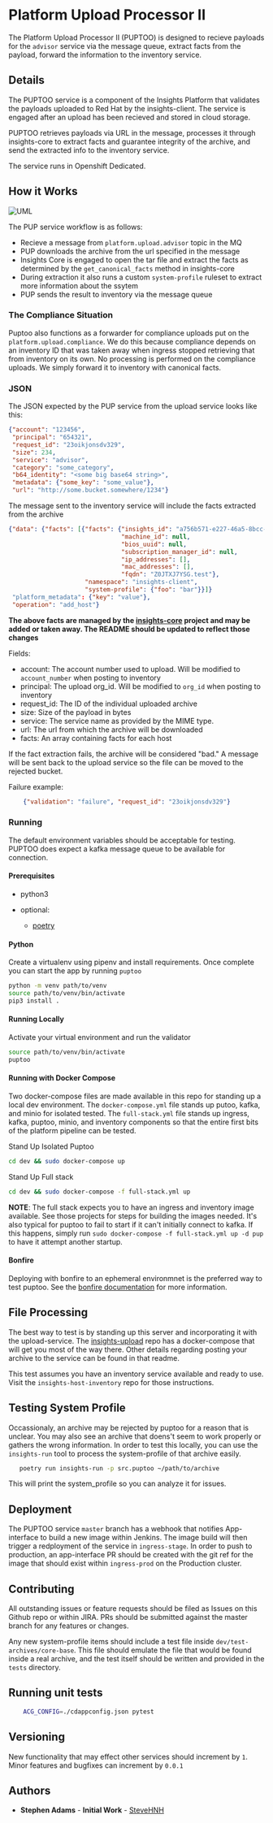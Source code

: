 # Platform Upload Processor II

The Platform Upload Processor II (PUPTOO) is designed to recieve payloads for the `advisor` service
via the message queue, extract facts from the payload, forward the information to the inventory
service.

## Details

The PUPTOO service is a component of the Insights Platform that validates the payloads uploaded
to Red Hat by the insights-client. The service is engaged after an upload has been recieved and stored in
cloud storage.

PUPTOO retrieves payloads via URL in the message, processes it through
insights-core to extract facts and guarantee integrity of the archive, and send the extracted info to the inventory service.

The service runs in Openshift Dedicated.

## How it Works

![UML](http://www.plantuml.com/plantuml/png/VLB1Rjim3BtxAmZlkWJhslKG344FMuv3W66dfZ1acOwvoP8dKSco8Fy-KQxHT4MYGmA_zqG-FkeXiF8SUrCmiK5O_rZ3sZkD8P3TmiguVO4sSGSOZEBM-NuU1-DKCrVDZeBpb-YTCjGe9cUB8RKWJOEo34CSsBatbyZk4kJyOTwvmAcrJmvUNUngAYvOc2t7gWlemxRuvXZ1qxPZSEqbrmiubXv_HmnSKLCke5IrRcu-tjwLxpUsL5gxQ5dm3t9kCZfuikB622xQJ_SP3_GN1PB_YcnL7nZ3oA3VaSvaWp9N3WGcM2HQCMxJuA9foI1CG6QZpytgg7yXL_8bQ7r_broF6MPQ1Jo3gi0-HPYbFR9g5AiaEvuszbICKRr4ziNjhIGJG7dTqGwXzQxVsE-tC7PzS-Fh7_PASu0s_ufykhknU-8Eo0R9FyoqyrWemn2Yrh9HI6UgTttvUPbP_tgXaujZ-JpMux7CHlA4EVH3OEohmJl9CyEd9o6cXjLPA9zTganMcIgrgtu6PvUd0ar0Q1MPwF7CykCxUGkhrPDul_JQ__Dji3stVVtPlLGHwjb0cVpOfhYUrcpPrJIsVaZgs9j_ "PUPToo Processing Flow")

The PUP service workflow is as follows:

- Recieve a message from `platform.upload.advisor` topic in the MQ
- PUP downloads the archive from the url specified in the message
- Insights Core is engaged to open the tar file and extract the facts as determined by the `get_canonical_facts` method in insights-core
- During extraction it also runs a custom `system-profile` ruleset to extract more information about the ssytem
- PUP sends the result to inventory via the message queue

### The Compliance Situation

Puptoo also functions as a forwarder for compliance uploads put on the `platform.upload.compliance`. We do this because
compliance depends on an inventory ID that was taken away when ingress stopped retrieving that from inventory on its own. No processing
is performed on the compliance uploads. We simply forward it to inventory with canonical facts.

### JSON

The JSON expected by the PUP service from the upload service looks like this:

```json
{"account": "123456",
 "principal": "654321",
 "request_id": "23oikjonsdv329",
 "size": 234,
 "service": "advisor",
 "category": "some_category",
 "b64_identity": "<some big base64 string>",
 "metadata": {"some_key": "some_value"},
 "url": "http://some.bucket.somewhere/1234"}
```

The message sent to the inventory service will include the facts extracted from the archive

```json
{"data": {"facts": [{"facts": {"insights_id": "a756b571-e227-46a5-8bcc-3a567b7edfb1",
                               "machine_id": null,
                               "bios_uuid": null,
                               "subscription_manager_id": null,
                               "ip_addresses": [],
                               "mac_addresses": [],
                               "fqdn": "Z0JTXJ7YSG.test"},
                     "namespace": "insights-client",
                     "system-profile": {"foo": "bar"}}]}
 "platform_metadata": {"key": "value"},
 "operation": "add_host"}
```

**The above facts are managed by the [insights-core](https://www.github.com/RedHatInsights/insights-core) project and may be added or taken away. The README should be updated to reflect those
changes**

Fields:

- account: The account number used to upload. Will be modified to `account_number` when posting to inventory
- principal: The upload org_id. Will be modified to `org_id` when posting to inventory
- request_id: The ID of the individual uploaded archive
- size: Size of the payload in bytes
- service: The service name as provided by the MIME type.
- url: The url from which the archive will be downloaded
- facts: An array containing facts for each host
  
If the fact extraction fails, the archive will be considered "bad." A message will be sent back to the upload service so the file can be moved to the rejected bucket.

Failure example:

```json
    {"validation": "failure", "request_id": "23oikjonsdv329"}
```

### Running

The default environment variables should be acceptable for testing.  
PUPTOO does expect a kafka message queue to be available for connection.

#### Prerequisites

- python3

- optional:
  - [poetry](https://python-poetry.org/)

#### Python

Create a virtualenv using pipenv and install requirements. Once complete you can start the app by running `puptoo`

```sh
python -m venv path/to/venv
source path/to/venv/bin/activate
pip3 install .
```

#### Running Locally

Activate your virtual environment and run the validator

```sh
source path/to/venv/bin/activate
puptoo
```

#### Running with Docker Compose

Two docker-compose files are made available in this repo for standing up a local dev environment. The `docker-compose.yml` file stands up putoo, kafka, and minio for isolated tested. The `full-stack.yml` file stands up ingress, kafka, puptoo, minio, and inventory components so that the entire first bits of the platform pipeline can be tested.

Stand Up Isolated Puptoo

```sh
cd dev && sudo docker-compose up
```

Stand Up Full stack

```sh
cd dev && sudo docker-compose -f full-stack.yml up 
```

**NOTE**: The full stack expects you to have an ingress and inventory image available. See those projects for steps for building the images needed. It's also typical for puptoo to fail to start if it can't initially connect to kafka. If this happens, simply run `sudo docker-compose -f full-stack.yml up -d pup` to have it attempt another startup.

#### Bonfire

Deploying with bonfire to an ephemeral environmnet is the preferred way to test puptoo. See the [bonfire documentation](https://clouddot.pages.redhat.com/docs/dev/getting-started/ephemeral/deploying.html) for more information.

## File Processing

The best way to test is by standing up this server and incorporating it with the upload-service. The [insights-upload](https://www.github.com/RedHatInsights/insights-upload) repo has a docker-compose that will get you most of the way there. Other details regarding
posting your archive to the service can be found in that readme.

This test assumes you have an inventory service available and ready to use. Visit the `insights-host-inventory` repo for those instructions.

## Testing System Profile

Occassionaly, an archive may be rejected by puptoo for a reason that is unclear. You may also see an archive that doens't seem to work properly or gathers the wrong information. In order to test this locally, you can use the `insights-run` tool to process the system-profile of that archive easily.

```sh
   poetry run insights-run -p src.puptoo ~/path/to/archive
```

This will print the system_profile so you can analyze it for issues.

## Deployment

The PUPTOO service `master` branch has a webhook that notifies App-interface to build a new image within Jenkins. The image build will then trigger a redployment of the service in `ingress-stage`. In order to push to production, an app-interface PR should be created with the git ref for the image that should exist within `ingress-prod` on the Production cluster.

## Contributing

All outstanding issues or feature requests should be filed as Issues on this Github repo or within JIRA. PRs should be submitted against the master branch for any features or changes.

Any new system-profile items should include a test file inside `dev/test-archives/core-base`. This file should emulate the file that would be found
inside a real archive, and the test itself should be written and provided in the `tests` directory.

## Running unit tests

```sh
    ACG_CONFIG=./cdappconfig.json pytest
```

## Versioning

New functionality that may effect other services should increment by `1`. Minor features and bugfixes can increment by `0.0.1`

## Authors

- **Stephen Adams** - **Initial Work** - [SteveHNH](https://github.com/SteveHNH)
